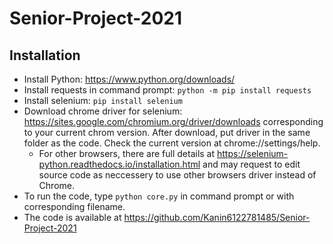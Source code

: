 # Senior-Project-2021

## Installation
- Install Python: https://www.python.org/downloads/
- Install requests in command prompt: `python -m pip install requests`
- Install selenium: `pip install selenium`
- Download chrome driver for selenium: https://sites.google.com/chromium.org/driver/downloads corresponding to your current chrom version. After download, put driver in the same folder as the code. Check the current version at chrome://settings/help.
  - For other browsers, there are full details at https://selenium-python.readthedocs.io/installation.html and may request to edit source code as neccessery to use other browsers driver instead of Chrome.
- To run the code, type `python core.py` in command prompt or with corresponding filename.
- The code is available at https://github.com/Kanin6122781485/Senior-Project-2021
